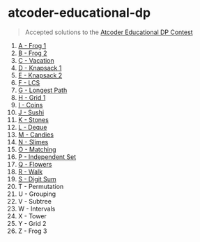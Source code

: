 # atcoder-educational-dp
> Accepted solutions to the [Atcoder Educational DP Contest](https://atcoder.jp/contests/dp/tasks)

1. [A - Frog 1](src/A%20-%20Frog%201.cpp)
1. [B - Frog 2](src/B%20-%20Frog%202.cpp)
1. [C - Vacation](src/C%20-%20Vacation.cpp)
1. [D - Knapsack 1](src/D%20-%20Knapsack%201.cpp)
1. [E - Knapsack 2](src/E%20-%20Knapsack%202.cpp)
1. [F - LCS](src/F%20-%20LCS.cpp)
1. [G - Longest Path](src/G%20-%20Longest%20Path.cpp)
1. [H - Grid 1](src/H%20-%20Grid%201.cpp)
1. [I - Coins](src/I%20-%20Coins.cpp)
1. [J - Sushi](src/J%20-%20Sushi.cpp)
1. [K - Stones](src/K%20-%20Stones.cpp)
1. [L - Deque](src/L%20-%20Deque.cpp)
1. [M - Candies](src/M%20-%20Candies.cpp)
1. [N - Slimes](src/N%20-%20Slimes.cpp)
1. [O - Matching](src/O%20-%20Matching.cpp)
1. [P - Independent Set](src/P%20-%20Independent%20Set.cpp)
1. [Q - Flowers](src/Q%20-%20Flowers.cpp)
1. [R - Walk](src/R%20-%20Walk.cpp)
1. [S - Digit Sum](src/S%20-%20Digit%20Sum.cpp)
1. T - Permutation
1. U - Grouping
1. V - Subtree
1. W - Intervals
1. X - Tower
1. Y - Grid 2
1. Z - Frog 3